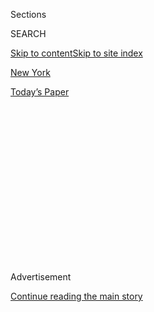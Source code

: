 <div id="app">

<div>

<div>

<div>

<div class="NYTAppHideMasthead css-1q2w90k e1suatyy0">

<div class="section css-ui9rw0 e1suatyy2">

<div class="css-eph4ug er09x8g0">

<div class="css-6n7j50">

</div>

<span class="css-1dv1kvn">Sections</span>

<div class="css-10488qs">

<span class="css-1dv1kvn">SEARCH</span>

</div>

[Skip to content](#site-content)[Skip to site index](#site-index)

</div>

<div id="masthead-section-label" class="css-1wr3we4 eaxe0e00">

[New
York](https://www.nytimes.com/section/nyregion)

</div>

<div class="css-10698na e1huz5gh0">

</div>

</div>

<div id="masthead-bar-one" class="section hasLinks css-15hmgas e1csuq9d3">

<div class="css-uqyvli e1csuq9d0">

</div>

<div class="css-1uqjmks e1csuq9d1">

</div>

<div class="css-9e9ivx">

[](https://myaccount.nytimes.com/auth/login?response_type=cookie&client_id=vi)

</div>

<div class="css-1bvtpon e1csuq9d2">

[Today’s
Paper](https://www.nytimes.com/section/todayspaper)

</div>

</div>

</div>

</div>

<div data-aria-hidden="false">

<div id="site-content" data-role="main">

<div>

<div class="css-1aor85t" style="opacity:0.000000001;z-index:-1;visibility:hidden">

<div class="css-1hqnpie">

<div class="css-epjblv">

<span class="css-17xtcya">[New
York](/section/nyregion)</span><span class="css-x15j1o">|</span><span class="css-fwqvlz">Judge
Orders Cohen Released, Citing ‘Retaliation’ Over Tell-All
Book</span>

</div>

<div class="css-k008qs">

<div class="css-1iwv8en">

<span class="css-18z7m18"></span>

<div>

</div>

</div>

<span class="css-1n6z4y">https://nyti.ms/2ZU40II</span>

<div class="css-1705lsu">

<div class="css-4xjgmj">

<div class="css-4skfbu" data-role="toolbar" data-aria-label="Social Media Share buttons, Save button, and Comments Panel with current comment count" data-testid="share-tools">

  - 
  - 
  - 
  - 
    
    <div class="css-6n7j50">
    
    </div>

  - 
  - 

</div>

</div>

</div>

</div>

</div>

</div>

<div id="NYT_TOP_BANNER_REGION" class="css-13pd83m">

</div>

<div id="top-wrapper" class="css-1sy8kpn">

<div id="top-slug" class="css-l9onyx">

Advertisement

</div>

[Continue reading the main
story](#after-top)

<div class="ad top-wrapper" style="text-align:center;height:100%;display:block;min-height:250px">

<div id="top" class="place-ad" data-position="top" data-size-key="top">

</div>

</div>

<div id="after-top">

</div>

</div>

<div>

<div id="sponsor-wrapper" class="css-1hyfx7x">

<div id="sponsor-slug" class="css-19vbshk">

Supported by

</div>

[Continue reading the main
story](#after-sponsor)

<div id="sponsor" class="ad sponsor-wrapper" style="text-align:center;height:100%;display:block">

</div>

<div id="after-sponsor">

</div>

</div>

<div class="css-186x18t">

</div>

<div class="css-1vkm6nb ehdk2mb0">

# Judge Orders Cohen Released, Citing ‘Retaliation’ Over Tell-All Book

</div>

A judge agreed that federal officials had returned Michael D. Cohen to
prison because he wanted to publish a book this fall about President
Trump.

<div class="css-79elbk" data-testid="photoviewer-wrapper">

<div class="css-z3e15g" data-testid="photoviewer-wrapper-hidden">

</div>

<div class="css-1a48zt4 ehw59r15" data-testid="photoviewer-children">

![<span class="css-16f3y1r e13ogyst0" data-aria-hidden="true">Michael D.
Cohen, who was President Trump’s personal lawyer for years, says federal
officials sent him back to prison to prevent him from writing a tell-all
book before the
election.</span><span class="css-cnj6d5 e1z0qqy90" itemprop="copyrightHolder"><span class="css-1ly73wi e1tej78p0">Credit...</span><span><span>Brendan
Mcdermid/Reuters</span></span></span>](https://static01.nyt.com/images/2020/07/23/nyregion/23Cohen/merlin_174862884_19ebc8d2-78af-491c-8be3-1013fe8e4c3f-articleLarge.jpg?quality=75&auto=webp&disable=upscale)

</div>

</div>

<div class="css-18e8msd">

<div class="css-vp77d3 epjyd6m0">

<div class="css-1baulvz">

By [<span class="css-1baulvz" itemprop="name">Benjamin
Weiser</span>](https://www.nytimes.com/by/benjamin-weiser) and
[<span class="css-1baulvz last-byline" itemprop="name">Alan
Feuer</span>](https://www.nytimes.com/by/alan-feuer)

</div>

</div>

  - 
    
    <div class="css-ld3wwf e16638kd2">
    
    July 23,
    2020
    
    </div>

  - 
    
    <div class="css-4xjgmj">
    
    <div class="css-d8bdto" data-role="toolbar" data-aria-label="Social Media Share buttons, Save button, and Comments Panel with current comment count" data-testid="share-tools">
    
      - 
      - 
      - 
      - 
        
        <div class="css-6n7j50">
        
        </div>
    
      - 
      - 
    
    </div>
    
    </div>

</div>

</div>

<div class="section meteredContent css-1r7ky0e" name="articleBody" itemprop="articleBody">

<div class="css-1fanzo5 StoryBodyCompanionColumn">

<div class="css-53u6y8">

When Michael D. Cohen, [President
Trump’s](https://www.nytimes.com/2020/07/23/us/politics/person-woman-man-camera-tv-trump.html)
one-time lawyer and fixer, met with probation officers this month to
complete paperwork that would have let him serve the balance of his
prison term at home, he found a catch.

Mr. Cohen was already out on furlough because of the coronavirus. But to
remain at home, he was asked to sign a document that would have barred
him from publishing a book during the rest of his sentence. Mr. Cohen
balked because he was, in fact, writing a book — a tell-all memoir about
his former boss, the president.

The officers sent him back to prison.

On Thursday, a federal judge ruled that the decision to return Mr. Cohen
to custody amounted to retaliation by the government and ordered him to
be released again into home confinement. Mr. Cohen is expected back in
his Manhattan apartment on Friday.

“I make the finding that the purpose of transferring Mr. Cohen from
furlough and home confinement to jail is retaliatory,” the judge, Alvin
K. Hellerstein of Federal District Court in Manhattan, said in court.
“And it’s retaliatory because of his desire to exercise his First
Amendment rights to publish a book and to discuss anything about the
book or anything else he wants on social media and with others.”

</div>

</div>

<div class="css-1fanzo5 StoryBodyCompanionColumn">

<div class="css-53u6y8">

Judge Hellerstein’s decision was a remarkable rebuke of prison and
probation officials and, by extension, the Trump administration. It
raised concerns that the authorities had used the penal system to
squelch the free speech rights of one of Mr. Trump’s enemies in an
effort to protect the president.

Justin Long, a spokesman for the Bureau of Prisons, said that it was not
uncommon for prison officials to restrict inmates’ contact with the
media. But he said that Mr. Cohen’s refusal to agree to the media ban
“played no role whatsoever in the decision to remand him to secure
custody, nor did his intent to publish a book.”

“Any assertion that the decision to remand Michael Cohen to prison was a
retaliatory action is patently false,” Mr. Long said.

The question of Mr. Cohen’s release came before Judge Hellerstein after
Mr. Cohen [sued U.S. officials on Monday
night](https://www.nytimes.com/2020/07/21/nyregion/michael-cohen-trump-book.html?searchResultPosition=1),
claiming that the Trump administration had sent him back to custody to
prevent him from completing the book, violating his freedom of speech.

In court papers, Mr. Cohen said the book would paint Mr. Trump as a
racist and offer revealing details about “the president’s behavior
behind closed doors.”

</div>

</div>

<div class="css-1fanzo5 StoryBodyCompanionColumn">

<div class="css-53u6y8">

Mr. Cohen also pointed out that Mr. Trump and his supporters [had
sought](https://www.nytimes.com/2020/06/20/us/politics/john-bolton-book-ruling.html)
[to
derail](https://www.nytimes.com/2020/07/13/us/politics/mary-trump-book.html)
the publication of books written by John R. Bolton, the former national
security adviser, and Mr. Trump’s niece, Mary L. Trump, whose
best-selling memoir [laid
bare](https://www.nytimes.com/2020/07/08/books/review/mary-trump-book-takeaways.html)
a history of dysfunction in her family.

E. Danya Perry, one of Mr. Cohen’s lawyers, called the judge’s order “a
victory for the First Amendment.”

The court hearing on Thursday was the latest chapter in a long-running
saga. Mr. Cohen, a legal bulldog who once bragged he would take a bullet
for Mr. Trump, [pleaded guilty in 2018 to campaign finance violations
and other
crimes](https://slack-redir.net/link?url=https%3A%2F%2Fwww.nytimes.com%2F2018%2F08%2F21%2Fnyregion%2Fmichael-cohen-guilty-plea-trump-takeaways.html)
and was sentenced to three years in prison.

As he entered his plea, Mr. Cohen pointed the finger at the president,
telling the court that Mr. Trump had directed him during the 2016
election to arrange hush money payments to two women who claimed they
had had affairs with Mr. Trump. The president has denied those
allegations.

The provision that Mr. Cohen, 53, objected to would have barred him from
“engagement of any kind with the media, including print, TV, film,
books.” It also sought to keep him from posting on social media,
according to a copy of the agreement attached to his lawsuit.

Judge Hellerstein, who was appointed to the bench in 1998 by President
Clinton, said these measures seemed to him to be highly unusual and
appeared to be directly related to Mr. Cohen’s forthcoming book.

“In 21 years of being a judge and sentencing people and looking at the
terms and conditions of supervised release,” he said, “I have never seen
such a clause.”

</div>

</div>

<div class="css-1fanzo5 StoryBodyCompanionColumn">

<div class="css-53u6y8">

Both in court papers and during a hearing on Thursday, the government
insisted that the probation officer in Mr. Cohen’s case, Adam Pakula,
did not know about the book when he drafted the provisions. The
government has denied the document was “a gag order” or that it was
“custom-made” for Mr. Cohen “by high levels of the executive branch.”

Mr. Pakula, in court papers, said he drafted the agreement “without
input from the B.O.P. or anyone in the executive branch.”

In court, Judge Hellerstein seemed skeptical.

“Why would Pakula ask for something like this unless there was a purpose
to it, unless there was a retaliatory purpose saying, ‘You toe the line
about giving up your First Amendment rights or we will send you to
jail,’” the judge asked.

Judge Hellerstein also suggested that Mr. Pakula may have gotten some
“instruction” about including the media ban in the agreement.

The government said in court papers earlier this week that the decision
to send Mr. Cohen back to prison had nothing to do with his book, but
had been made after he became “combative” while discussing the
agreement, behavior the officers found “unacceptable.”

Judge Hellerstein said that such behavior seemed to him to be “an
attorney’s effort to negotiate an agreement, which is very common.”

In May, Mr. Cohen had been allowed to leave a minimum-security prison
camp in Otisville, N.Y., and go home as part of an effort by the Bureau
of Prisons to curb the spread of coronavirus in the federal prison
system.

</div>

</div>

<div class="css-1fanzo5 StoryBodyCompanionColumn">

<div class="css-53u6y8">

Mr. Cohen’s lawyers had argued that his health conditions, including
severe hypertension and a history of respiratory problems, put him at
risk if he remained in prison.

But on July 9, prison officials abruptly returned Mr. Cohen to
Otisville.

In his suit, Mr. Cohen claimed that he never hid the fact that he was
writing a book about Mr. Trump. He noted that he spent his mornings
working on the manuscript “in plain sight” in the prison’s law library,
and said he also discussed the project openly with prison officials,
staff members and even other inmates.

According to the suit, the book will give a glimpse into Mr. Cohen’s
“firsthand experiences with Mr. Trump” and offer “graphic details
about the president’s behavior behind closed doors.”

“The narrative,” the lawsuit says, “describes pointedly certain
anti-Semitic remarks against prominent Jewish people and virulently
racist remarks against such Black leaders as President Barack Obama and
Nelson Mandela.”

The manuscript — tentatively titled “Disloyal: The True Story of Michael
Cohen, Former Personal Attorney to President Donald J. Trump” — is only
the latest book to have emerged in recent weeks containing detailed and
critical revelations about the president’s personal and professional
life.

Mr. Cohen’s suit contends that Mr. Trump and his supporters have sought
to derail the publication of his book like the others.

In June, the Justice Department [asked a judge to delay the
release](https://www.nytimes.com/2020/06/16/us/politics/john-bolton-book-publication.html)
of “The Room Where It Happened,” a memoir by Mr. Bolton, the former
national security adviser who, among other things, confirmed accusations
at the heart of the Democratic impeachment case over the president’s
dealings with Ukraine. The judge ultimately denied the request.

</div>

</div>

<div class="css-1fanzo5 StoryBodyCompanionColumn">

<div class="css-53u6y8">

On the same day that Mr. Bolton’s book was published, Mr. Trump’s
younger brother, Robert S. Trump, filed [a suit seeking to
stop](https://www.nytimes.com/2020/06/23/us/politics/mary-trump-book-court.html)
the publication of a family tell-all written by their niece, Mary Trump.

After a few weeks of whirlwind litigation, the judge in that case sided
with Ms. Trump, [allowing her to publish her
memoir](https://www.nytimes.com/2020/07/07/us/politics/mary-trump-book.html),
which accused Mr. Trump of embracing cheating “as a way of life” and of
paying someone to take his college entrance exams.

</div>

</div>

</div>

<div>

</div>

<div>

</div>

<div>

</div>

<div>

<div id="bottom-wrapper" class="css-1ede5it">

<div id="bottom-slug" class="css-l9onyx">

Advertisement

</div>

[Continue reading the main
story](#after-bottom)

<div id="bottom" class="ad bottom-wrapper" style="text-align:center;height:100%;display:block;min-height:90px">

</div>

<div id="after-bottom">

</div>

</div>

</div>

</div>

</div>

## Site Index

<div>

</div>

## Site Information Navigation

  - [© <span>2020</span> <span>The New York Times
    Company</span>](https://help.nytimes.com/hc/en-us/articles/115014792127-Copyright-notice)

<!-- end list -->

  - [NYTCo](https://www.nytco.com/)
  - [Contact
    Us](https://help.nytimes.com/hc/en-us/articles/115015385887-Contact-Us)
  - [Work with us](https://www.nytco.com/careers/)
  - [Advertise](https://nytmediakit.com/)
  - [T Brand Studio](http://www.tbrandstudio.com/)
  - [Your Ad
    Choices](https://www.nytimes.com/privacy/cookie-policy#how-do-i-manage-trackers)
  - [Privacy](https://www.nytimes.com/privacy)
  - [Terms of
    Service](https://help.nytimes.com/hc/en-us/articles/115014893428-Terms-of-service)
  - [Terms of
    Sale](https://help.nytimes.com/hc/en-us/articles/115014893968-Terms-of-sale)
  - [Site
    Map](https://spiderbites.nytimes.com)
  - [Help](https://help.nytimes.com/hc/en-us)
  - [Subscriptions](https://www.nytimes.com/subscription?campaignId=37WXW)

</div>

</div>

</div>

</div>
